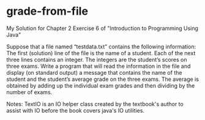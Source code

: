 # grade-from-file
My Solution for Chapter 2 Exercise 6 of "Introduction to Programming Using Java"

Suppose that a file named “testdata.txt” contains the following information: The first (solution)
line of the file is the name of a student. Each of the next three lines contains an integer.
The integers are the student’s scores on three exams. Write a program that will read
the information in the file and display (on standard output) a message that contains the
name of the student and the student’s average grade on the three exams. The average is
obtained by adding up the individual exam grades and then dividing by the number of
exams.

Notes:
TextIO is an IO helper class created by the textbook's author
to assist with IO before the book covers java's IO utilities.



